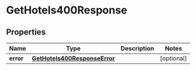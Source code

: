 

# GetHotels400Response


## Properties

| Name | Type | Description | Notes |
|------------ | ------------- | ------------- | -------------|
|**error** | [**GetHotels400ResponseError**](GetHotels400ResponseError.md) |  |  [optional] |



